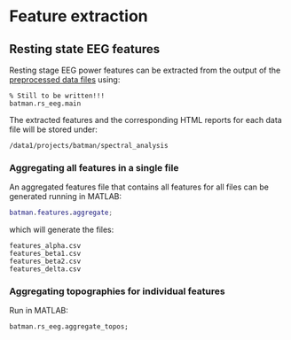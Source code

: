 Feature extraction
======


## Resting state EEG features

Resting stage EEG power features can be extracted from the output of the
[preprocessed data files][preproc] using:

[preproc]: ../+preproc/README.md

````
% Still to be written!!!
batman.rs_eeg.main
````

The extracted features and the corresponding HTML reports for each data file
will be stored under:

````
/data1/projects/batman/spectral_analysis
````

### Aggregating all features in a single file

An aggregated features file that contains all features for all files can
be generated running in MATLAB:

````matlab
batman.features.aggregate;
````

which will generate the files:

````
features_alpha.csv
features_beta1.csv
features_beta2.csv
features_delta.csv
````

### Aggregating topographies for individual features

Run in MATLAB:

````
batman.rs_eeg.aggregate_topos;
````

